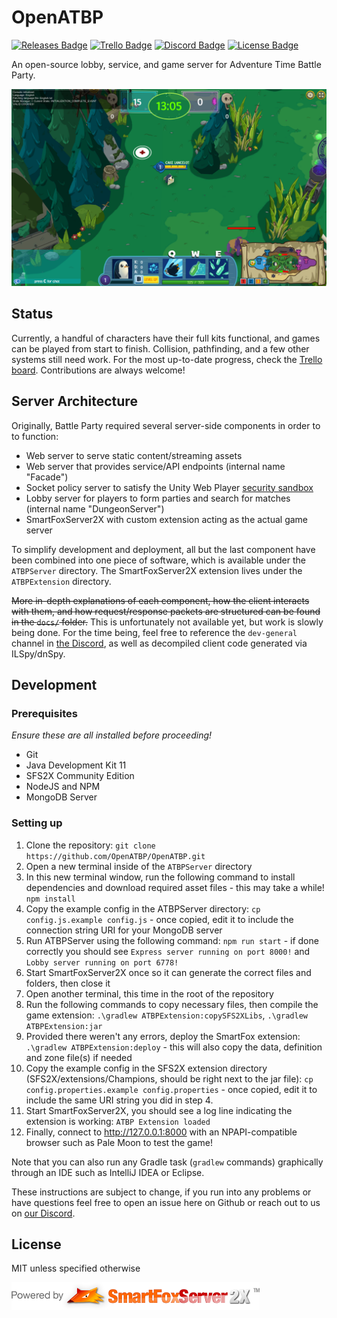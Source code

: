 # OpenATBP
[![Releases Badge](https://img.shields.io/github/v/release/OpenATBP/OpenATBP?include_prereleases)](https://github.com/OpenATBP/OpenATBP/releases)
[![Trello Badge](https://img.shields.io/badge/trello-progress_tracking-0052CC?logo=trello)](https://trello.com/b/DcrsFKB1/openatbp)
[![Discord Badge](https://img.shields.io/discord/929861280456671324?color=687DC5&logo=discord)](https://discord.gg/AwmCCuAdT4)
[![License Badge](https://img.shields.io/github/license/OpenATBP/OpenATBP)](https://github.com/OpenATBP/OpenATBP/blob/master/LICENSE.md)

An open-source lobby, service, and game server for Adventure Time Battle Party.

![Screenshot](docs/screenshot2.png)

## Status
Currently, a handful of characters have their full kits functional, and games can be played from start to finish. Collision, pathfinding, and a few other systems still need work. For the most up-to-date progress, check the [Trello board](https://trello.com/b/DcrsFKB1/openatbp). Contributions are always welcome!

## Server Architecture
Originally, Battle Party required several server-side components in order to to function:
* Web server to serve static content/streaming assets
* Web server that provides service/API endpoints (internal name "Facade")
* Socket policy server to satisfy the Unity Web Player [security sandbox](https://docs.unity3d.com/351/Documentation/Manual/SecuritySandbox.html)
* Lobby server for players to form parties and search for matches (internal name "DungeonServer")
* SmartFoxServer2X with custom extension acting as the actual game server

To simplify development and deployment, all but the last component have been combined into one piece of software, which is available under the `ATBPServer` directory. The SmartFoxServer2X extension lives under the `ATBPExtension` directory.

~~More in-depth explanations of each component, how the client interacts with them, and how request/response packets are structured can be found in the `docs/` folder.~~
This is unfortunately not available yet, but work is slowly being done. For the time being, feel free to reference the `dev-general` channel in [the Discord](https://discord.gg/AwmCCuAdT4), as well as decompiled client code generated via ILSpy/dnSpy.

## Development

### Prerequisites 
*Ensure these are all installed before proceeding!*
* Git
* Java Development Kit 11
* SFS2X Community Edition
* NodeJS and NPM
* MongoDB Server 

### Setting up
1. Clone the repository: `git clone https://github.com/OpenATBP/OpenATBP.git`
2. Open a new terminal inside of the `ATBPServer` directory
3. In this new terminal window, run the following command to install dependencies and download required asset files - this may take a while! `npm install`
4. Copy the example config in the ATBPServer directory: `cp config.js.example config.js` - once copied, edit it to include the connection string URI for your MongoDB server
5. Run ATBPServer using the following command: `npm run start` - if done correctly you should see `Express server running on port 8000!` and 
`Lobby server running on port 6778!`
6. Start SmartFoxServer2X once so it can generate the correct files and folders, then close it
7. Open another terminal, this time in the root of the repository
8. Run the following commands to copy necessary files, then compile the game extension: `.\gradlew ATBPExtension:copySFS2XLibs`, `.\gradlew ATBPExtension:jar`
9. Provided there weren't any errors, deploy the SmartFox extension: `.\gradlew ATBPExtension:deploy` - this will also copy the data, definition and zone file(s) if needed
10. Copy the example config in the SFS2X extension directory (SFS2X/extensions/Champions, should be right next to the jar file): `cp config.properties.example config.properties` - once copied, edit it to include the same URI string you did in step 4.
12. Start SmartFoxServer2X, you should see a log line indicating the extension is working: `ATBP Extension loaded`
13. Finally, connect to http://127.0.0.1:8000 with an NPAPI-compatible browser such as Pale Moon to test the game!

Note that you can also run any Gradle task (`gradlew` commands) graphically through an IDE such as IntelliJ IDEA or Eclipse. 

These instructions are subject to change, if you run into any problems or have questions feel free to open an issue here on Github or reach out to us on [our Discord](https://discord.gg/AwmCCuAdT4).

## License
MIT unless specified otherwise

![SFS2X Logo](docs/sfs2xlogo.png)

